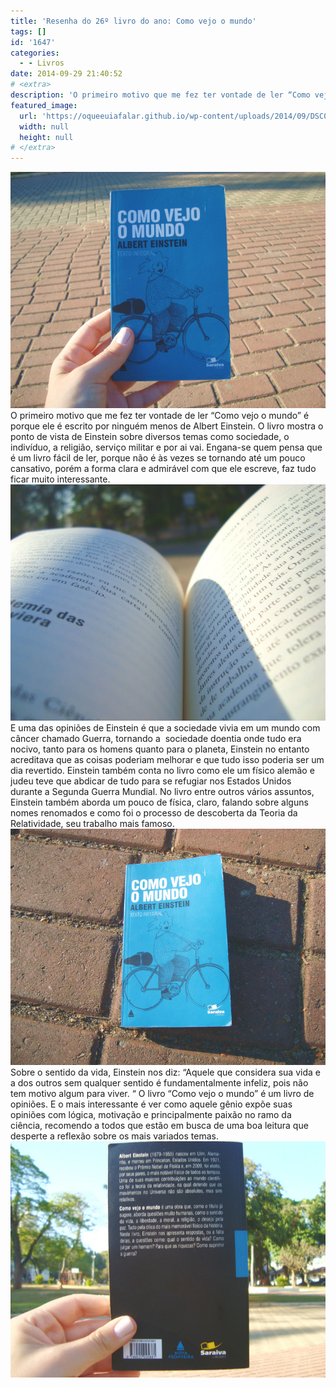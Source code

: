 ```yaml
---
title: 'Resenha do 26º livro do ano: Como vejo o mundo'
tags: []
id: '1647'
categories:
  - - Livros
date: 2014-09-29 21:40:52
# <extra>
description: 'O primeiro motivo que me fez ter vontade de ler “Como vejo o mundo” é porque ele é escrito por ninguém menos de Albert Einstein. O livro mostra o ponto de vista de Einstein sobre diversos temas como sociedade, o indivíduo, a religião, serviço militar e por ai vai. Engana-se quem pensa que é um livro fácil de ler, porque não é às vezes se tornando até um pouco cansativo, porém a forma clara e admirável com que ele escreve, faz tudo ficar muito interessante. E uma das opiniões de Einstein é que a sociedade vivia em um mundo com câncer chamado Guerra, tornando a  sociedade doentia onde tudo era nocivo, tanto para os homens quanto para o planeta, Einstein no entanto acreditava que as coisas poderiam melhorar e que tudo isso poderia ser um dia revertido. Einstein também conta &hellip;'
featured_image: 
  url: 'https://oqueeuiafalar.github.io/wp-content/uploads/2014/09/DSC03205.jpg'
  width: null
  height: null
# </extra>
---
```


[![Capa do livro Como vejo o mundo de Albert Einstein](/wp-content/uploads/2014/09/DSC03205.jpg)](/wp-content/uploads/2014/09/DSC03205.jpg) O primeiro motivo que me fez ter vontade de ler “Como vejo o mundo” é porque ele é escrito por ninguém menos de Albert Einstein. O livro mostra o ponto de vista de Einstein sobre diversos temas como sociedade, o indivíduo, a religião, serviço militar e por ai vai. Engana-se quem pensa que é um livro fácil de ler, porque não é às vezes se tornando até um pouco cansativo, porém a forma clara e admirável com que ele escreve, faz tudo ficar muito interessante. [![páginas do livro Como vejo o mundo de Albert Einstein](/wp-content/uploads/2014/09/DSC03207.jpg)](/wp-content/uploads/2014/09/DSC03207.jpg) E uma das opiniões de Einstein é que a sociedade vivia em um mundo com câncer chamado Guerra, tornando a  sociedade doentia onde tudo era nocivo, tanto para os homens quanto para o planeta, Einstein no entanto acreditava que as coisas poderiam melhorar e que tudo isso poderia ser um dia revertido. Einstein também conta no livro como ele um físico alemão e judeu teve que abdicar de tudo para se refugiar nos Estados Unidos durante a Segunda Guerra Mundial. No livro entre outros vários assuntos, Einstein também aborda um pouco de física, claro, falando sobre alguns nomes renomados e como foi o processo de descoberta da Teoria da Relatividade, seu trabalho mais famoso. [![capa do livro Como vejo o mundo de Albert Einstein](/wp-content/uploads/2014/09/DSC03208.jpg)](/wp-content/uploads/2014/09/DSC03208.jpg) Sobre o sentido da vida, Einstein nos diz: “Aquele que considera sua vida e a dos outros sem qualquer sentido é fundamentalmente infeliz, pois não tem motivo algum para viver. “ O livro “Como vejo o mundo” é um livro de opiniões. E o mais interessante é ver como aquele gênio expõe suas opiniões com lógica, motivação e principalmente paixão no ramo da ciência, recomendo a todos que estão em busca de uma boa leitura que desperte a reflexão sobre os mais variados temas. [![contra capa do Como vejo o mundo de Albert Einstein](/wp-content/uploads/2014/09/DSC03206.jpg)](/wp-content/uploads/2014/09/DSC03206.jpg)
